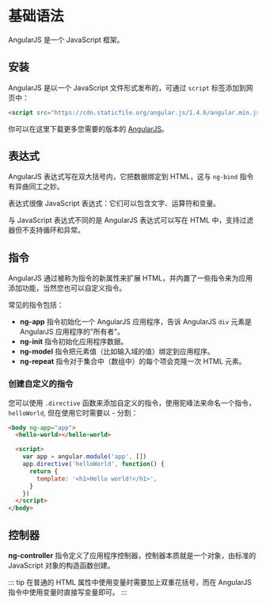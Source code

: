 # 基础语法

AngularJS 是一个 JavaScript 框架。

## 安装

AngularJS 是以一个 JavaScript 文件形式发布的，可通过 `script` 标签添加到网页中：

```html
<script src="https://cdn.staticfile.org/angular.js/1.4.6/angular.min.js"></script>
```

你可以在这里下载更多您需要的版本的 [AngularJS](https://github.com/angular/angular.js/releases)。

## 表达式

AngularJS 表达式写在双大括号内，它把数据绑定到 HTML，这与 `ng-bind` 指令有异曲同工之妙。

表达式很像 JavaScript 表达式：它们可以包含文字、运算符和变量。

与 JavaScript 表达式不同的是 AngularJS 表达式可以写在 HTML 中，支持过滤器但不支持循环和异常。

## 指令

AngularJS 通过被称为指令的新属性来扩展 HTML，并内置了一些指令来为应用添加功能，当然您也可以自定义指令。

常见的指令包括：

- **ng-app** 指令初始化一个 AngularJS 应用程序，告诉 AngularJS `div` 元素是 AngularJS 应用程序的"所有者"。
- **ng-init** 指令初始化应用程序数据。
- **ng-model** 指令把元素值（比如输入域的值）绑定到应用程序。
- **ng-repeat** 指令对于集合中（数组中）的每个项会克隆一次 HTML 元素。

### 创建自定义的指令

您可以使用 `.directive` 函数来添加自定义的指令，使用驼峰法来命名一个指令，`helloWorld`, 但在使用它时需要以 - 分割：

```html
<body ng-app="app">
  <hello-world></hello-world>

  <script>
    var app = angular.module('app', [])
    app.directive('helloWorld', function() {
      return {
        template: '<h1>Hello world!</h1>',
      }
    })
  </script>
</body>
```

## 控制器

**ng-controller** 指令定义了应用程序控制器，控制器本质就是一个对象，由标准的 JavaScript 对象的构造函数创建。

::: tip 在普通的 HTML 属性中使用变量时需要加上双重花括号，而在 AngularJS 指令中使用变量时直接写变量即可。 :::
